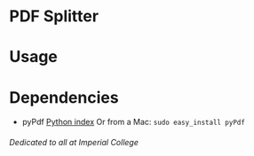 # PDF Splitter

# Usage

# Dependencies

- pyPdf [Python index](https://pypi.python.org/pypi/pyPdf/1.13)
Or from a Mac: `sudo easy_install pyPdf`

###### Dedicated to all at Imperial College